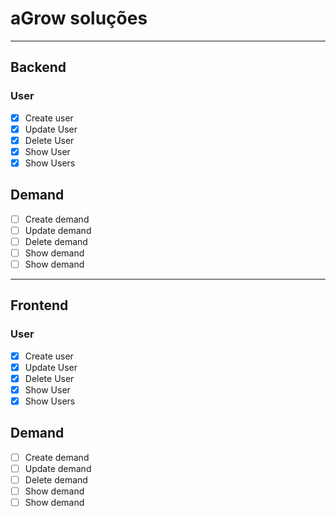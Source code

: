 # aGrow soluções
---
## Backend
### User 
- [x] Create user
- [x] Update User
- [x] Delete User
- [x] Show User
- [x] Show Users
## Demand
- [ ] Create demand
- [ ] Update demand
- [ ] Delete demand
- [ ] Show demand
- [ ] Show demand
---
## Frontend
### User 
- [x] Create user
- [x] Update User
- [x] Delete User
- [x] Show User
- [x] Show Users
## Demand
- [ ] Create demand
- [ ] Update demand
- [ ] Delete demand
- [ ] Show demand
- [ ] Show demand